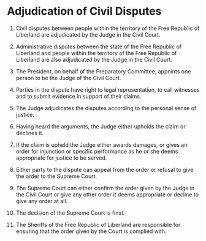# Adjudication of Civil Disputes

1. Civil disputes between people within the territory of the Free Republic of Liberland are adjudicated by the Judge in the Civil Court.

2. Administrative disputes between the state of the Free Republic of Liberland and people within the territory of the Free Republic of Liberland are also adjudicated by the Judge in the Civil Court.

3. The President, on behalf of the Preparatory Committee, appoints one person to be the Judge of the Civil Court.

4. Parties in the dispute have right to legal representation, to call witnesses and to submit evidence in support of their claims.

5. The Judge adjudicates the disputes according to the personal sense of justice.

6. Having heard the arguments, the Judge either upholds the claim or declines it.

7. If the claim is upheld the Judge either awards damages, or gives an order for injunction or specific performance as he or she deems appropriate for justice to be served.

8. Either party to the dispute can appeal from the order or refusal to give the order to the Supreme Court.

9. The Supreme Court can either confirm the order given by the Judge in the Civil Court or give any other order it deems appropriate or decline to give any order at all.

10. The decision of the Supreme Court is final.

11. The Sheriffs of the Free Republic of Liberland are responsible for ensuring that the order given by the Court is complied with.